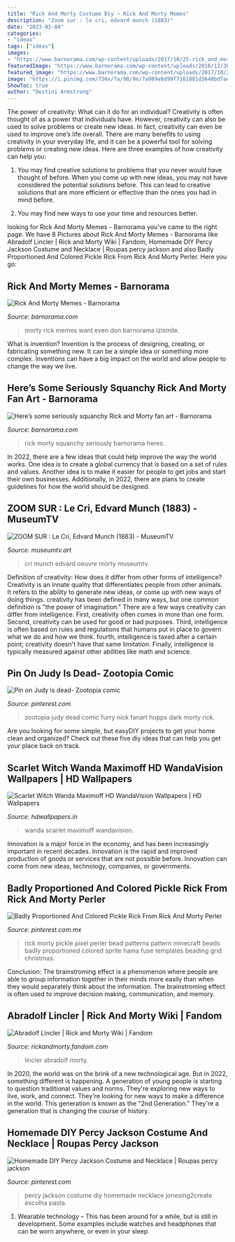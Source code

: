 ```yaml
---
title: "Rick And Morty Costume Diy ~ Rick And Morty Memes"
description: "Zoom sur : le cri, edvard munch (1883)"
date: "2023-01-04"
categories:
- "ideas"
tags: ["ideas"]
images:
- "https://www.barnorama.com/wp-content/uploads/2017/10/25-rick_and_morty_memes.jpg"
featuredImage: "https://www.barnorama.com/wp-content/uploads/2016/12/30-heres-some-seriously-squanchy-rick.gif"
featured_image: "https://www.barnorama.com/wp-content/uploads/2017/10/25-rick_and_morty_memes.jpg"
image: "https://i.pinimg.com/736x/7a/98/9e/7a989e8d99f7162881d3640bd7acd890.jpg"
ShowToc: true
author: "Destini Armstrong"
---
```



The power of creativity: What can it do for an individual?
Creativity is often thought of as a power that individuals have. However, creativity can also be used to solve problems or create new ideas. In fact, creativity can even be used to improve one’s life overall. There are many benefits to using creativity in your everyday life, and it can be a powerful tool for solving problems or creating new ideas. Here are three examples of how creativity can help you: 
1) You may find creative solutions to problems that you never would have thought of before. When you come up with new ideas, you may not have considered the potential solutions before. This can lead to creative solutions that are more efficient or effective than the ones you had in mind before. 

2) You may find new ways to use your time and resources better.

	

		
looking for Rick And Morty Memes - Barnorama you've came to the right page. We have 8 Pictures about Rick And Morty Memes - Barnorama like Abradolf Lincler | Rick and Morty Wiki | Fandom, Homemade DIY Percy Jackson Costume and Necklace | Roupas percy jackson and also Badly Proportioned And Colored Pickle Rick From Rick And Morty Perler. Here you go:
		
    
## Rick And Morty Memes - Barnorama

<img loading=lazy src="https://www.barnorama.com/wp-content/uploads/2017/10/25-rick_and_morty_memes.jpg" onerror="this.onerror=null;this.src='https://tse3.mm.bing.net/th?id=OIP.VMUbRKVxPZpXD2gae8Ee7gHaIV&amp;pid=15.1';" alt="Rick And Morty Memes - Barnorama">

_Source: barnorama.com_

>morty rick memes want even don barnorama izismile. 

	

What is invention?
Invention is the process of designing, creating, or fabricating something new. It can be a simple idea or something more complex. Inventions can have a big impact on the world and allow people to change the way we live.

    
## Here’s Some Seriously Squanchy Rick And Morty Fan Art - Barnorama

<img loading=lazy src="https://www.barnorama.com/wp-content/uploads/2016/12/30-heres-some-seriously-squanchy-rick.gif" onerror="this.onerror=null;this.src='https://tse3.mm.bing.net/th?id=OIP.0kye6MES8_cAo666WFpcogHaEK&amp;pid=15.1';" alt="Here’s some seriously squanchy Rick and Morty fan art - Barnorama">

_Source: barnorama.com_

>rick morty squanchy seriously barnorama heres. 

	

In 2022, there are a few ideas that could help improve the way the world works. One idea is to create a global currency that is based on a set of rules and values. Another idea is to make it easier for people to get jobs and start their own businesses. Additionally, in 2022, there are plans to create guidelines for how the world should be designed.

    
## ZOOM SUR : Le Cri, Edvard Munch (1883) - MuseumTV

<img loading=lazy src="https://www.museumtv.art/wp-content/uploads/2018/11/rick.jpg" onerror="this.onerror=null;this.src='https://tse3.mm.bing.net/th?id=OIP.WYw8TfdfK6_XOiLfDUnyCAHaKO&amp;pid=15.1';" alt="ZOOM SUR : Le Cri, Edvard Munch (1883) - MuseumTV">

_Source: museumtv.art_

>cri munch edvard oeuvre morty museumtv. 

	

Definition of creativity: How does it differ from other forms of intelligence?
Creativity is an innate quality that differentiates people from other animals. It refers to the ability to generate new ideas, or come up with new ways of doing things. creativity has been defined in many ways, but one common definition is "the power of imagination." There are a few ways creativity can differ from intelligence. First, creativity often comes in more than one form. Second, creativity can be used for good or bad purposes. Third, intelligence is often based on rules and regulations that humans put in place to govern what we do and how we think. fourth, intelligence is taxed after a certain point; creativity doesn't have that same limitation. Finally, intelligence is typically measured against other abilities like math and science.

    
## Pin On Judy Is Dead- Zootopia Comic

<img loading=lazy src="https://i.pinimg.com/736x/3e/c6/55/3ec6552122bd7faa0de3fd82529d5530--zootopia-fanart-zootopia-comic.jpg" onerror="this.onerror=null;this.src='https://tse1.mm.bing.net/th?id=OIP.ZdYdODibgk8yniv_80QS_wHaJh&amp;pid=15.1';" alt="Pin on Judy is dead- Zootopia comic">

_Source: pinterest.com_

>zootopia judy dead comic furry nick fanart hopps dark morty rick. 

	

Are you looking for some simple, but easyDIY projects to get your home clean and organized? Check out these five diy ideas that can help you get your place back on track.

    
## Scarlet Witch Wanda Maximoff HD WandaVision Wallpapers | HD Wallpapers

<img loading=lazy src="https://www.hdwallpapers.in/download/scarlet_witch_wanda_maximoff_hd_wandavision-1920x1080.jpg" onerror="this.onerror=null;this.src='https://tse2.mm.bing.net/th?id=OIP.8OuAKBilmBNgrC7PshsrqwHaEK&amp;pid=15.1';" alt="Scarlet Witch Wanda Maximoff HD WandaVision Wallpapers | HD Wallpapers">

_Source: hdwallpapers.in_

>wanda scarlet maximoff wandavision. 

	

Innovation is a major force in the economy, and has been increasingly important in recent decades. Innovation is the rapid and improved production of goods or services that are not possible before. Innovation can come from new ideas, technology, companies, or governments.

    
## Badly Proportioned And Colored Pickle Rick From Rick And Morty Perler

<img loading=lazy src="https://i.pinimg.com/736x/fe/2d/d9/fe2dd9a48157f2c5d034e79546c602ed.jpg" onerror="this.onerror=null;this.src='https://tse1.mm.bing.net/th?id=OIP.cj6mlnWBdTPEN2qTF1f8qwHaIn&amp;pid=15.1';" alt="Badly Proportioned And Colored Pickle Rick From Rick And Morty Perler">

_Source: pinterest.com.mx_

>rick morty pickle pixel perler bead patterns pattern minecraft beads badly proportioned colored sprite hama fuse templates beading grid christmas. 

	

Conclusion:
The brainstroming effect is a phenomenon where people are able to group information together in their minds more easily than when they would separately think about the information. The brainstroming effect is often used to improve decision making, communication, and memory.

    
## Abradolf Lincler | Rick And Morty Wiki | Fandom

<img loading=lazy src="https://vignette.wikia.nocookie.net/rickandmorty/images/b/bb/Abradolf_Lincler_Angry.png/revision/latest?cb=20171214005518" onerror="this.onerror=null;this.src='https://tse2.mm.bing.net/th?id=OIP.jrIKAGTNMGgU5yVH2x-GWgAAAA&amp;pid=15.1';" alt="Abradolf Lincler | Rick and Morty Wiki | Fandom">

_Source: rickandmorty.fandom.com_

>lincler abradolf morty. 

	

In 2020, the world was on the brink of a new technological age. But in 2022, something different is happening. A generation of young people is starting to question traditional values and norms. They're exploring new ways to live, work, and connect. They're looking for new ways to make a difference in the world. This generation is known as the "2nd Generation." They're a generation that is changing the course of history.

    
## Homemade DIY Percy Jackson Costume And Necklace | Roupas Percy Jackson

<img loading=lazy src="https://i.pinimg.com/736x/7a/98/9e/7a989e8d99f7162881d3640bd7acd890.jpg" onerror="this.onerror=null;this.src='https://tse2.mm.bing.net/th?id=OIP.jGEfnnvA5udgMUdzuIiJtwHaLA&amp;pid=15.1';" alt="Homemade DIY Percy Jackson Costume and Necklace | Roupas percy jackson">

_Source: pinterest.com_

>percy jackson costume diy homemade necklace jonesing2create escolha pasta. 

	

1. Wearable technology – This has been around for a while, but is still in development. Some examples include watches and headphones that can be worn anywhere, or even in your sleep.

